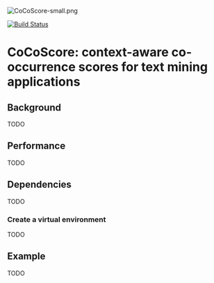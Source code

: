 ![CoCoScore-small.png](https://raw.githubusercontent.com/JungeAlexander/cocoscore/master/doc/logos/CoCoScore-small.png)

[![Build Status](https://travis-ci.org/JungeAlexander/cocoscore.svg?branch=master)](https://travis-ci.org/JungeAlexander/cocoscore)

# CoCoScore: context-aware co-occurrence scores for text mining applications

## Background

TODO

## Performance

TODO

## Dependencies

TODO

### Create a virtual environment

TODO

## Example

TODO

